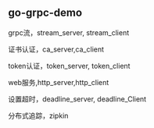 ## go-grpc-demo
grpc流，stream_server, stream_client

证书认证，ca_server,ca_client

token认证，token_server, token_client

web服务,http_server,http_client

设置超时，deadline_server, deadline_Client

分布式追踪，zipkin
